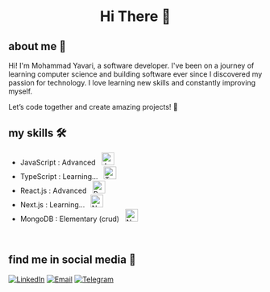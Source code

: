 <h1 align="center">Hi There 👋</h1>



## about me 📌
Hi! I'm Mohammad Yavari, a software developer.
I've been on a journey of learning computer science and building software ever since I discovered my passion for technology.
I love learning new skills and constantly improving myself.

Let’s code together and create amazing projects! 🌟


## my skills 🛠️
<ul>  
    <li>JavaScript : Advanced &nbsp; <img src="https://skillicons.dev/icons?i=js" alt="JavaScript" width="25" height="25"></li>
    <li>TypeScript : Learning... &nbsp; <img src="https://skillicons.dev/icons?i=typescript" alt="TypeScript" width="25" height="25"></li> 
    <li>React.js : Advanced &nbsp; <img src="https://skillicons.dev/icons?i=react" alt="React.js" width="25" height="25"></li>
    <li>Next.js  : Learning... &nbsp; <img src="https://skillicons.dev/icons?i=nextjs" alt="Next.js" width="25" height="25"></li>
    <li>MongoDB  : Elementary (crud) &nbsp; <img src="https://skillicons.dev/icons?i=mongodb" alt="Next.js" width="25" height="25"></li>
</ul>

<!-- 
## other skills 🔧
<ul>
    <li>Redux &nbsp; <img src="https://skillicons.dev/icons?i=redux" alt="redux" width="25" height="25"></li> 
    <li>Sass &nbsp; <img src="https://skillicons.dev/icons?i=sass" alt="redux" width="25" height="25"></li> 
    <li>Tailwind CSS &nbsp; <img src="https://skillicons.dev/icons?i=tailwind" alt="Tailwind CSS" width="25" height="25"></li> 
</ul> 
-->


<!-- 
## My Projects 🚀
- [Crypto tracker](https://react-crypto-app-mu-dusky.vercel.app/)
- [Marketplace app](https://github.com/mmd-yavarii/rjs-shoping-app) 
-->





<br>

## find me in social media 🔎
<a href="https://www.linkedin.com/in/mmd-yavarii">![LinkedIn](https://img.shields.io/badge/LinkedIn-mmd_yavarii-0A66C2)</a> 
<a href="mailto:mdyavarii@gmail.com">![Email](https://img.shields.io/badge/Email-mdyavarii@gmail.com-0072C6)</a>
<a href="https://t.me/mmd_yavarii">![Telegram](https://img.shields.io/badge/Telegram-mmd_yavarii-0088CC)</a>


